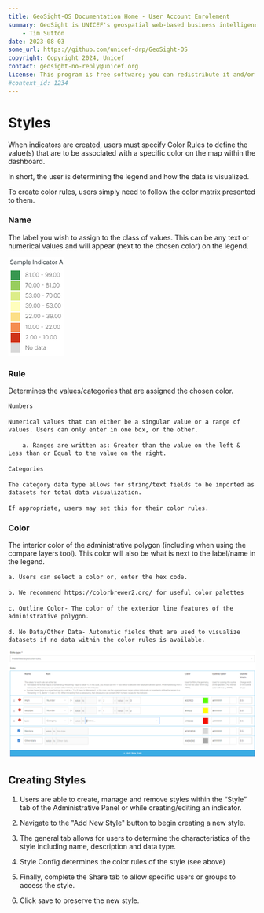 ```yaml
---
title: GeoSight-OS Documentation Home - User Account Enrolement 
summary: GeoSight is UNICEF's geospatial web-based business intelligence platform.
    - Tim Sutton
date: 2023-08-03
some_url: https://github.com/unicef-drp/GeoSight-OS
copyright: Copyright 2024, Unicef
contact: geosight-no-reply@unicef.org
license: This program is free software; you can redistribute it and/or modify it under the terms of the GNU Affero General Public License as published by the Free Software Foundation; either version 3 of the License, or (at your option) any later version.
#context_id: 1234
---
```

# Styles
When indicators are created, users must specify Color Rules  to define the value(s) that are to be associated with a specific color on the map within the dashboard. 

In short, the user is determining the legend and how the data is visualized. 

To create color rules, users simply need to follow the color matrix presented to them.

### Name 
The label you wish to assign to the class of values. This can be any text or numerical values and will appear (next to the chosen color) on the legend.

![Legend Example](image-18.png)

### Rule

Determines the values/categories that are assigned the chosen color. 

    Numbers

    Numerical values that can either be a singular value or a range of values. Users can only enter in one box, or the other. 

        a. Ranges are written as: Greater than the value on the left & Less than or Equal to the value on the right. 

    Categories
    
    The category data type allows for string/text fields to be imported as datasets for total data visualization.
    
    If appropriate, users may set this for their color rules.

### Color
    
The interior color of the administrative polygon (including when using the compare layers tool). This color will also be what is next to the label/name in the legend. 

    a. Users can select a color or, enter the hex code.

    b. We recommend https://colorbrewer2.org/ for useful color palettes

    c. Outline Color- The color of the exterior line features of the administrative polygon. 

    d. No Data/Other Data- Automatic fields that are used to visualize datasets if no data within the color rules is available.  

![Creating Styles](image-8.png)

## Creating Styles

1.	Users are able to create, manage and remove styles within the “Style” tab of the Administrative Panel or while creating/editing an indicator.

2.	Navigate to the "Add New Style" button to begin creating a new style.

3.	The general tab allows for users to determine the characteristics of the style including name, description and data type.

4.	Style Config determines the color rules of the style (see above)

5.	Finally, complete the Share tab to allow specific users or groups to access the style.

6.	Click save to preserve the new style.
